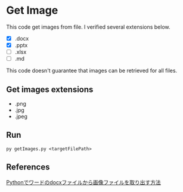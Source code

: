 # Get Image
This code get images from file.
I verified several extensions below.
- [x] .docx
- [x] .pptx
- [ ] .xlsx
- [ ] .md

This code doesn't guarantee that images can be retrieved for all files.

## Get images extensions
- .png
- .jpg
- .jpeg

## Run
```
py getImages.py <targetFilePath>
```

## References
[Pythonでワードのdocxファイルから画像ファイルを取り出す方法](https://gammasoft.jp/blog/how-to-extract-image-files-from-docx/#:~:text=Python%E3%81%A7docx%E3%81%8B%E3%82%89%E7%94%BB%E5%83%8F%E3%83%95%E3%82%A1%E3%82%A4%E3%83%AB%E3%82%92%E5%8F%96%E3%82%8A%E5%87%BA%E3%81%99%E6%96%B9%E6%B3%95,-docx%E3%81%AE%E4%B8%AD&text=%E4%BE%8B%E3%81%88%E3%81%B0%E3%80%81%20docx_zip.open(%22,%E3%81%97%E3%81%A6%E4%BF%9D%E5%AD%98%E3%81%97%E3%81%BE%E3%81%99%E3%80%82))